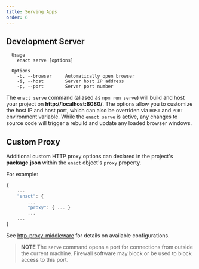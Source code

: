 ```yaml
---
title: Serving Apps
order: 6
---
```

## Development Server
```
  Usage
    enact serve [options]

  Options
    -b, --browser     Automatically open browser
    -i, --host        Server host IP address
    -p, --port        Server port number
```
The `enact serve` command (aliased as `npm run serve`) will build and host your project on **http://localhost:8080/**. The options allow you to customize the host IP and host port, which can also be overriden via `HOST` and `PORT` environment variable. While the `enact serve` is active, any changes to source code will trigger a rebuild and update any loaded browser windows.

## Custom Proxy
Additional custom HTTP proxy options can declared in the project's **package.json** within the `enact` object's `proxy` property. 

For example:
```js
{
	...
	"enact": {
		...
		"proxy": { ... }
		...
	...
} 
```
See [http-proxy-middleware](https://github.com/chimurai/http-proxy-middleware) for details on available configurations.

> **NOTE** The `serve` command opens a port for connections from outside the current machine. Firewall software may block or be used to block access to this port.
